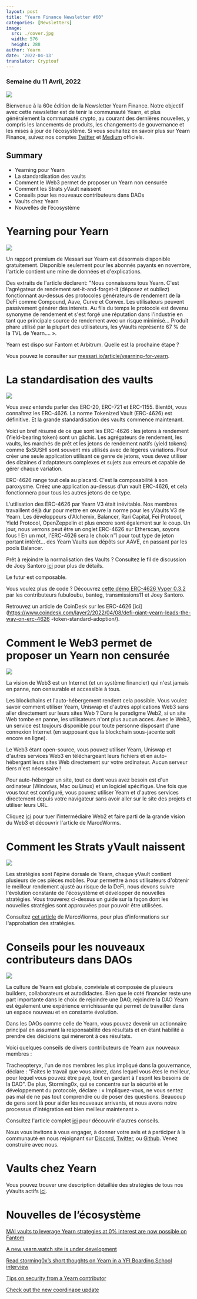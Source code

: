 ```yaml
---
layout: post
title: "Yearn Finance Newsletter #60"
categories: [Newsletters]
image:
  src: ./cover.jpg
  width: 576
  height: 288
author: Yearn
date: '2022-04-13'
translator: Cryptouf
---
```


### Semaine du 11 Avril, 2022

![](./image1.jpg?w=900&h=453)

Bienvenue à la 60e édition de la Newsletter Yearn Finance. Notre objectif avec cette newsletter est de tenir la communauté Yearn, et plus généralement la communauté crypto, au courant des dernières nouvelles, y compris les lancements de produits, les changements de gouvernance et les mises à jour de l’écosystème. Si vous souhaitez en savoir plus sur Yearn Finance, suivez nos comptes [Twitter](https://twitter.com/iearnfinance) et [Medium](https://medium.com/iearn) officiels.

## Summary

- Yearning pour Yearn
- La standardisation des vaults
- Comment le Web3 permet de proposer un Yearn non censurée
- Comment les Strats yVault naissent
- Conseils pour les nouveaux contributeurs dans DAOs
- Vaults chez Yearn 
- Nouvelles de l’écosystème

# Yearning pour Yearn

![](./image2.jpg?w=1000&h=563)

Un rapport premium de Messari sur Yearn est désormais disponible gratuitement. Disponible seulement pour les abonnés payants en novembre, l'article contient une mine de données et d'explications.

Des extraits de l'article déclarent: "Nous connaissons tous Yearn. C'est l'agrégateur de rendement set-it-and-forget-it (déposez et oubliez) fonctionnant au-dessus des protocoles générateurs de rendement de la DeFi comme Compound, Aave, Curve et Convex. Les utilisateurs peuvent passivement générer des interets. Au fils du temps le protocole est devenu synonyme de rendement et s'est forgé une réputation dans l'industrie en tant que principale source de rendement avec un risque minimisé… Produit phare utilisé par la plupart des utilisateurs, les yVaults représente 67 % de la TVL de Yearn.... ».

Yearn est dispo sur Fantom et Arbitrum. Quelle est la prochaine étape ?

Vous pouvez le consulter sur [messari.io/article/yearning-for-yearn](messari.io/article/yearning-for-yearn).

# La standardisation des vaults

![](./image3.jpg?w=900&h=577)

Vous avez entendu parler des ERC-20, ERC-721 et ERC-1155. Bientôt, vous connaîtrez les ERC-4626. La norme Tokenized Vault (ERC-4626) est définitive. Et la grande standardisation des vaults commence maintenant.

Voici un bref résumé de ce que sont les ERC-4626 : les jetons à rendement (Yield-bearing token) sont un gâchis. Les agrégateurs de rendement, les vaults, les marchés de prêt et les jetons de rendement natifs (yield tokens) comme $xSUSHI sont souvent mis utilisés avec de légères variations. Pour créer une seule application utilisant ce genre de jetons, vous devez utiliser des dizaines d'adaptateurs complexes et sujets aux erreurs et capable de gérer chaque variation.

ERC-4626 range tout cela au placard. C'est la composabilité à son paroxysme. Créez une application au-dessus d'un vault ERC-4626, et cela fonctionnera pour tous les autres jetons de ce type.

L'utilisation des ERC-4626 par Yearn V3 était inévitable. Nos membres travaillent déjà dur pour mettre en œuvre la norme pour les yVaults V3 de Yearn. Les développeurs d'Alchemix, Balancer, Rari Capital, Fei Protocol, Yield Protocol, OpenZeppelin et plus encore sont également sur le coup. Un jour, nous verrons peut être un onglet ERC-4626 sur Etherscan, soyons fous ! En un mot, l'ERC-4626 sera le choix n'1 pour tout type de jeton portant intérêt… des Yearn Vaults aux dépôts sur AAVE, en passant par les pools Balancer.

Prêt à rejoindre la normalisation des Vaults ? Consultez le fil de discussion de Joey Santoro [ici](https://twitter.com/joey__santoro/status/1504603906726240258) pour plus de détails.

Le futur est composable.

Vous voulez plus de code ? Découvrez [cette démo ERC-4626 Vyper 0.3.2 ](https://github.com/fubuloubu/ERC4626) par les contributeurs fubuloubu, banteg, transmissions11 et Joey Santoro.

Retrouvez un article de CoinDesk sur les ERC-4626 [ici](https://www.coindesk.com/layer2/2022/04/08/defi-giant-yearn-leads-the-way-on-erc-4626 -token-standard-adoption/).

# Comment le Web3 permet de proposer un Yearn non censurée

![](./image4.jpg?w=900&h=451)

La vision de Web3 est un Internet (et un système financier) qui n'est jamais en panne, non censurable et accessible à tous.

Les blockchains et l'auto-hébergement rendent cela possible. Vous voulez savoir comment utiliser Yearn, Uniswap et d'autres applications Web3 sans aller directement sur leurs sites Web ? Dans le paradigme Web2, si un site Web tombe en panne, les utilisateurs n'ont plus aucun acces. Avec le Web3, un service est toujours disponible pour toute personne disposant d'une connexion Internet (en supposant que la blockchain sous-jacente soit encore en ligne).

Le Web3 étant open-source, vous pouvez utiliser Yearn, Uniswap et d'autres services Web3 en téléchargeant leurs fichiers et en auto-hébergant leurs sites Web directement sur votre ordinateur. Aucun serveur tiers n'est nécessaire !

Pour auto-héberger un site, tout ce dont vous avez besoin est d'un ordinateur (Windows, Mac ou Linux) et un logiciel spécifique. Une fois que vous tout est configuré, vous pouvez utiliser Yearn et d'autres services directement depuis votre navigateur sans avoir aller sur le site des projets et utiliser leurs URL.

Cliquez [ici](https://medium.com/iearn/self-hosting-web3-services-299306b706ee) pour tuer l'intermédiaire Web2 et faire parti de la grande vision du Web3 et découvrir l'article de MarcoWorms.

# Comment les Strats yVault naissent

![](./image5.jpg?w=900&h=650)

Les stratégies sont l'épine dorsale de Yearn, chaque yVault contient plusieurs de ces pièces mobiles. Pour permettre à nos utilisateurs d'obtenir le meilleur rendement ajusté au risque de la DeFi, nous devons suivre l'évolution constante de l'écosystème et développer de nouvelles stratégies. Vous trouverez ci-dessus un guide sur la façon dont les nouvelles stratégies sont approuvées pour pouvoir être utilisées.

Consultez [cet article](https://medium.com/iearn/how-new-yearn-vault-strategies-are-endorsed-8c0e0870790d) de MarcoWorms, pour plus d'informations sur l'approbation des stratégies.

# Conseils pour les nouveaux contributeurs dans DAOs

![](./image6.jpg?w=900&h=473)

La culture de Yearn est globale, conviviale et composée de plusieurs builders, collaborateurs et autodidactes. Bien que le coté financier reste une part importante dans le choix de rejoindre une DAO, rejoindre la DAO Yearn est également une expérience enrichissante qui permet de travailler dans un espace nouveau et en constante évolution.

Dans les DAOs comme celle de Yearn, vous pouvez devenir un actionnaire principal en assumant la responsabilité des résultats et en étant habilité à prendre des décisions qui mèneront à ces résultats.

Voici quelques conseils de divers contributeurs de Yearn aux nouveaux membres :

Tracheopteryx, l'un de nos membres les plus impliqué dans la gouvernance, déclare : "Faites le travail que vous aimez, dans lequel vous êtes le meilleur, pour lequel vous pouvez être payé, tout en gardant à l'esprit les besoins de la DAO". De plus, Storming0x, qui se concentre sur la sécurité et le développement du protocole, déclare : « Impliquez-vous, ne vous sentez pas mal de ne pas tout comprendre ou de poser des questions. Beaucoup de gens sont là pour aider les nouveaux arrivants, et nous avons notre processus d'intégration est bien meilleur maintenant ».

Consultez l'article complet [ici](https://medium.com/iearn/tips-for-new-contributors-4e978d6b73d) pour découvrir d'autres conseils.

Nous vous invitons à vous engager, à donner votre avis et à participer à la communauté en nous rejoignant sur [Discord](https://discord.gg/8rF374XkXy), [Twitter](http://twitter.com/iearnfinance), ou [Github](http://github.com/yearn). Venez construire avec nous.

# Vaults chez Yearn

Vous pouvez trouver une description détaillée des stratégies de tous nos yVaults actifs [ici](https://medium.com/yearn-state-of-the-vaults/the-vaults-at-yearn-9237905ffed3).

# Nouvelles de l’écosystème

[MAI vaults to leverage Yearn strategies at 0% interest are now possible on Fantom](https://twitter.com/QiDaoProtocol/status/1511787974383521805)

[A new yearn.watch site is under development](https://watch.major.tax/)

[Read storming0x’s short thoughts on Yearn in a YFI Boarding School interview](https://twitter.com/YFI_interns/status/1510244675671793670?s=20&t=27yxNtksWs-le96KTQVXrw)

[Tips on security from a Yearn contributor](https://twitter.com/storming0x/status/1509769575021178886)

[Check out the new coordinape update](https://twitter.com/coordinape/status/1512247042806005763)

